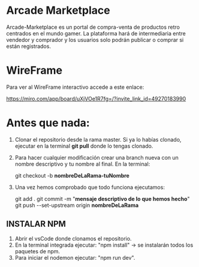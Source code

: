 # Arcade Marketplace

Arcade-Marketplace es un portal de compra-venta de productos retro centrados en el mundo gamer.
La plataforma hará de intermediaria entre vendedor y comprador y los usuarios solo podrán publicar o comprar si están registrados.

# WireFrame

Para ver al WireFrame interactivo accede a este enlace:

https://miro.com/app/board/uXjVOe1R7fg=/?invite_link_id=49270183990

# Antes que nada:

1. Clonar el repositorio desde la rama master. Si ya lo habías clonado, ejecutar en la terminal **git pull** donde lo tengas clonado.

2. Para hacer cualquier modificación crear una branch nueva con un nombre descriptivo y tu nombre al final. En la terminal:

   git checkout -b **nombreDeLaRama-tuNombre**

3. Una vez hemos comprobado que todo funciona ejecutamos:

   git add .
   git commit -m "**mensaje descriptivo de lo que hemos hecho**"
   git push --set-upstream origin **nombreDeLaRama**

## INSTALAR NPM

1. Abrir el vsCode donde clonamos el repositorio.
2. En la terminal integrada ejecutar: "npm install" -> se instalarán todos los paquetes de npm.
3. Para iniciar el nodemon ejecutar: "npm run dev".

